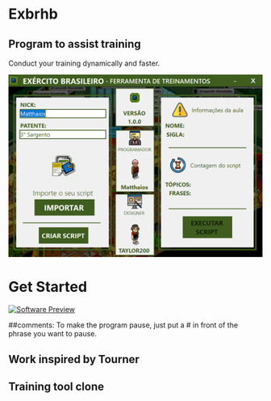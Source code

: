 # Exbrhb
## Program to assist training
Conduct your training dynamically and faster.

![Home Page](https://github.com/matthaiosalves/exbrhb/blob/main/Capturar.PNG)

# Get Started

[![Software Preview](http://img.youtube.com/vi/-Ud3bqUJOpE/0.jpg)](http://www.youtube.com/watch?v=-Ud3bqUJOpE "Software Preview")

##comments: To make the program pause, just put a # in front of the phrase you want to pause.
## Work inspired by Tourner
## Training tool clone
